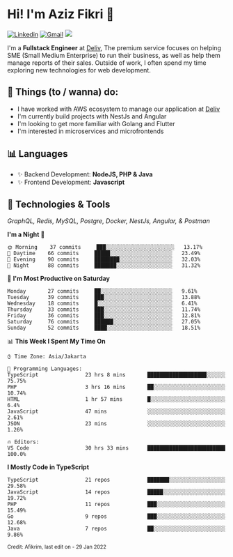 <!-- Greetings -->
# Hi! I'm Aziz Fikri :bow:

<!-- Social Media -->
[![Linkedin](https://img.shields.io/badge/-afikrim-blue?style=flat&logo=Linkedin&logoColor=white)](https://www.linkedin.com/in/afikrim/)
[![Gmail](https://img.shields.io/badge/-afikrim10@gmail.com-c14438?style=flat&logo=Gmail&logoColor=white)](mailto:afikrim10@gmail.com)
![](https://komarev.com/ghpvc/?username=afikrim&label=Visitor&color=2bbc8a)

<!-- Introduction -->
I'm a **Fullstack Engineer** at [Deliv](https://kios.deliv.id), The premium service focuses on helping SME (Small Medium Enterprise) to run their business, as well as help them manage reports of their sales. Outside of work, I often spend my time exploring new technologies for web development.

## 📃 Things (to / wanna) do:
- I have worked with AWS ecosystem to manage our application at [Deliv](https://kios.deliv.id)
- I'm currently build projects with NestJs and Angular
- I'm looking to get more familiar with Golang and Flutter
- I'm interested in microservices and microfrontends

## 📊 Languages
- ✨ Backend Development: **NodeJS, PHP & Java**
- ✨ Frontend Development: **Javascript**

## 🔧 Technologies & Tools
*GraphQL, Redis, MySQL, Postgre, Docker, NestJs, Angular, & Postman*

<!--START_SECTION:waka-->
**I'm a Night 🦉** 

```text
🌞 Morning    37 commits     ███░░░░░░░░░░░░░░░░░░░░░░   13.17% 
🌆 Daytime    66 commits     █████░░░░░░░░░░░░░░░░░░░░   23.49% 
🌃 Evening    90 commits     ████████░░░░░░░░░░░░░░░░░   32.03% 
🌙 Night      88 commits     ███████░░░░░░░░░░░░░░░░░░   31.32%

```
📅 **I'm Most Productive on Saturday** 

```text
Monday       27 commits     ██░░░░░░░░░░░░░░░░░░░░░░░   9.61% 
Tuesday      39 commits     ███░░░░░░░░░░░░░░░░░░░░░░   13.88% 
Wednesday    18 commits     █░░░░░░░░░░░░░░░░░░░░░░░░   6.41% 
Thursday     33 commits     ███░░░░░░░░░░░░░░░░░░░░░░   11.74% 
Friday       36 commits     ███░░░░░░░░░░░░░░░░░░░░░░   12.81% 
Saturday     76 commits     ██████░░░░░░░░░░░░░░░░░░░   27.05% 
Sunday       52 commits     ████░░░░░░░░░░░░░░░░░░░░░   18.51%

```


📊 **This Week I Spent My Time On** 

```text
⌚︎ Time Zone: Asia/Jakarta

💬 Programming Languages: 
TypeScript               23 hrs 8 mins       ███████████████████░░░░░░   75.75% 
PHP                      3 hrs 16 mins       ██░░░░░░░░░░░░░░░░░░░░░░░   10.74% 
HTML                     1 hr 57 mins        █░░░░░░░░░░░░░░░░░░░░░░░░   6.4% 
JavaScript               47 mins             ░░░░░░░░░░░░░░░░░░░░░░░░░   2.61% 
JSON                     23 mins             ░░░░░░░░░░░░░░░░░░░░░░░░░   1.26%

🔥 Editors: 
VS Code                  30 hrs 33 mins      █████████████████████████   100.0%

```

**I Mostly Code in TypeScript** 

```text
TypeScript               21 repos            ███████░░░░░░░░░░░░░░░░░░   29.58% 
JavaScript               14 repos            █████░░░░░░░░░░░░░░░░░░░░   19.72% 
PHP                      11 repos            ███░░░░░░░░░░░░░░░░░░░░░░   15.49% 
Go                       9 repos             ███░░░░░░░░░░░░░░░░░░░░░░   12.68% 
Java                     7 repos             ██░░░░░░░░░░░░░░░░░░░░░░░   9.86%

```



<!--END_SECTION:waka-->

<sub>Credit: Afikrim, last edit on - 29 Jan 2022</sub>
